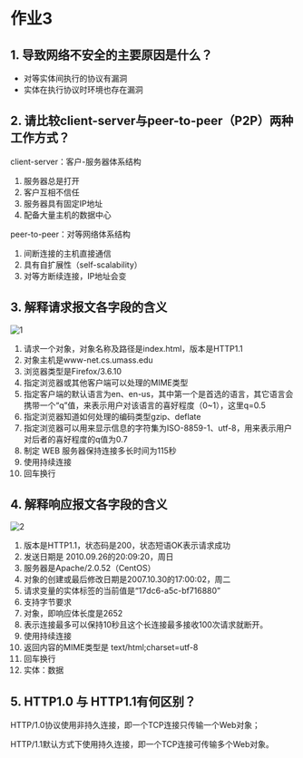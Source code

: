 # 作业3

## 1. 导致网络不安全的主要原因是什么？

- 对等实体间执行的协议有漏洞
- 实体在执行协议时环境也存在漏洞

## 2. 请比较client-server与peer-to-peer（P2P）两种工作方式？

client-server：客户-服务器体系结构

1. 服务器总是打开
2. 客户互相不信任
3. 服务器具有固定IP地址
4. 配备大量主机的数据中心

peer-to-peer：对等网络体系结构

1. 间断连接的主机直接通信
2. 具有自扩展性（self-scalability）
3. 对等方断续连接，IP地址会变


## 3. 解释请求报文各字段的含义

![1](/作业3/1.png)

1. 请求一个对象，对象名称及路径是index.html，版本是HTTP1.1
2. 对象主机是www-net.cs.umass.edu
3. 浏览器类型是Firefox/3.6.10
4. 指定浏览器或其他客户端可以处理的MIME类型
5. 指定客户端的默认语言为en、en-us，其中第一个是首选的语言，其它语言会携带一个“q”值，来表示用户对该语言的喜好程度（0~1），这里q=0.5
6. 指定浏览器知道如何处理的编码类型gzip、deflate
7. 指定浏览器可以用来显示信息的字符集为ISO-8859-1、utf-8，用来表示用户对后者的喜好程度的q值为0.7
8. 制定 WEB 服务器保持连接多长时间为115秒
9. 使用持续连接
10. 回车换行

## 4. 解释响应报文各字段的含义

![2](/作业3/2.png)

1. 版本是HTTP1.1，状态码是200，状态短语OK表示请求成功
2. 发送日期是 2010.09.26的20:09:20，周日
3. 服务器是Apache/2.0.52（CentOS）
4. 对象的创建或最后修改日期是2007.10.30的17:00:02，周二
5. 请求变量的实体标签的当前值是“17dc6-a5c-bf716880”
6. 支持字节要求
7. 对象，即响应体长度是2652
8. 表示连接最多可以保持10秒且这个长连接最多接收100次请求就断开。
9. 使用持续连接
10. 返回内容的MIME类型是 text/html;charset=utf-8
11. 回车换行
12. 实体：数据

## 5. HTTP1.0 与 HTTP1.1有何区别？

HTTP/1.0协议使用非持久连接，即一个TCP连接只传输一个Web对象；

HTTP/1.1默认方式下使用持久连接，即一个TCP连接可传输多个Web对象。